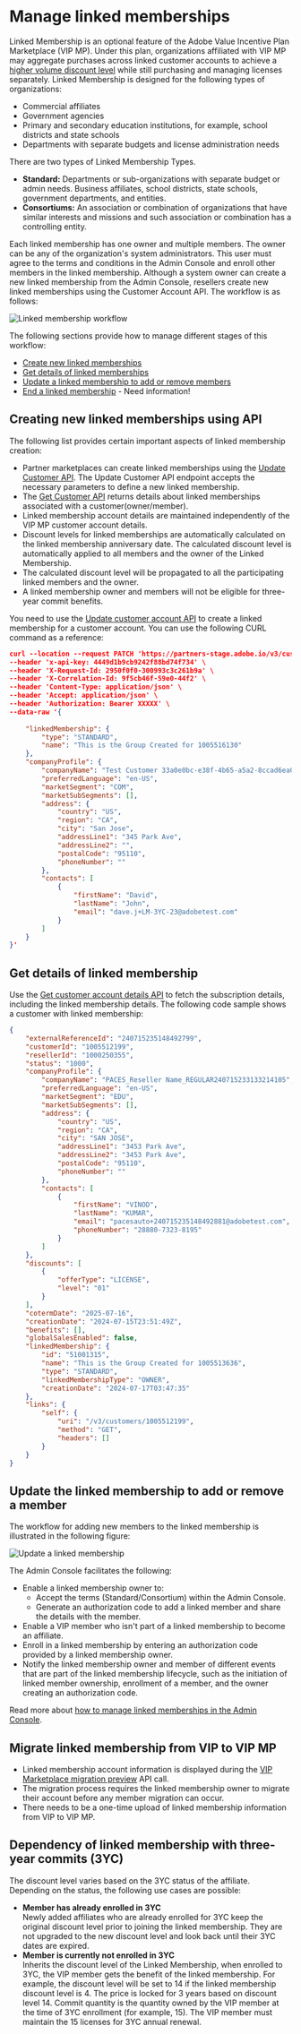 # Manage linked memberships

Linked Membership is an optional feature of the Adobe Value Incentive Plan Marketplace (VIP MP). Under this plan, organizations affiliated with VIP MP may aggregate purchases across linked customer accounts to achieve a [higher volume discount level](../order_management/index.md) while still purchasing and managing licenses separately. Linked Membership is designed for the following types of organizations:

- Commercial affiliates
- Government agencies
- Primary and secondary education institutions, for example, school districts and state schools
- Departments with separate budgets and license administration needs

There are two types of Linked Membership Types.

- **Standard:** Departments or sub-organizations with separate budget or admin needs. Business affiliates, school districts, state schools, government departments, and entities.
- **Consortiums:** An association or combination of organizations that have similar interests and missions and such association or combination has a controlling entity.

Each linked membership has one owner and multiple members. The owner can be any of the organization's system administrators. This user must agree to the terms and conditions in the Admin Console and enroll other members in the linked membership. Although a system owner can create a new linked membership from the Admin Console, resellers create new linked memberships using the Customer Account API. The workflow is as follows:

![Linked membership workflow](../image/linked_membership_workflow.png)

The following sections provide how to manage different stages of this workflow:

- [Create new linked memberships](#creating-new-linked-memberships-using-api)
- [Get details of linked memberships](#get-details-of-linked-membership)
- [Update a linked membership to add or remove members](#update-the-linked-membership-to-add-or-remove-a-member)
- [End a linked membership](./index.md) - Need information!

## Creating new linked memberships using API

The following list provides certain important aspects of linked membership creation:

- Partner marketplaces can create linked memberships using the [Update Customer API](./update_customer_account.md). The Update Customer API endpoint accepts the necessary parameters to define a new linked membership.
- The [Get Customer API](./get_customer_account.md) returns details about linked memberships associated with a customer(owner/member).
- Linked membership account details are maintained independently of the VIP MP customer account details.
- Discount levels for linked memberships are automatically calculated on the linked membership anniversary date. The calculated discount level is automatically applied to all members and the owner of the Linked Membership.
- The calculated discount level will be propagated to all the participating linked members and the owner.
- A linked membership owner and members will not be eligible for three-year commit benefits.

You need to use the [Update customer account API](./update_customer_account.md) to create a linked membership for a customer account. You can use the following CURL command as a reference:

```json
curl --location --request PATCH 'https://partners-stage.adobe.io/v3/customers/1005513636' \
--header 'x-api-key: 4449d1b9cb9242f88bd74f734' \
--header 'X-Request-Id: 2950f0f0-300993c3c261b9a' \
--header 'X-Correlation-Id: 9f5cb46f-59e0-44f2' \
--header 'Content-Type: application/json' \
--header 'Accept: application/json' \
--header 'Authorization: Bearer XXXXX' \
--data-raw '{
    
    "linkedMembership": {
        "type": "STANDARD",
        "name": "This is the Group Created for 1005516130"
    },
    "companyProfile": {
        "companyName": "Test Customer 33a0e0bc-e38f-4b65-a5a2-8ccad6ea0e8",
        "preferredLanguage": "en-US",
        "marketSegment": "COM",
        "marketSubSegments": [],
        "address": {
            "country": "US",
            "region": "CA",
            "city": "San Jose",
            "addressLine1": "345 Park Ave",
            "addressLine2": "",
            "postalCode": "95110",
            "phoneNumber": ""
        },
        "contacts": [
            {
                "firstName": "David",
                "lastName": "John",
                "email": "dave.j+LM-3YC-23@adobetest.com"
            }
        ]
    }
}'
```

## Get details of linked membership

Use the [Get customer account details API](./get_customer_account.md) to fetch the subscription details, including the linked membership details. The following code sample shows a customer with linked membership:

```json
{
    "externalReferenceId": "240715235148492799",
    "customerId": "1005512199",
    "resellerId": "1000250355",
    "status": "1000",
    "companyProfile": {
        "companyName": "PACES_Reseller Name_REGULAR240715233133214105",
        "preferredLanguage": "en-US",
        "marketSegment": "EDU",
        "marketSubSegments": [],
        "address": {
            "country": "US",
            "region": "CA",
            "city": "SAN JOSE",
            "addressLine1": "3453 Park Ave",
            "addressLine2": "3453 Park Ave",
            "postalCode": "95110",
            "phoneNumber": ""
        },
        "contacts": [
            {
                "firstName": "VINOD",
                "lastName": "KUMAR",
                "email": "pacesauto+240715235148492881@adobetest.com",
                "phoneNumber": "28880-7323-8195"
            }
        ]
    },
    "discounts": [
        {
            "offerType": "LICENSE",
            "level": "01"
        }
    ],
    "cotermDate": "2025-07-16",
    "creationDate": "2024-07-15T23:51:49Z",
    "benefits": [],
    "globalSalesEnabled": false,
    "linkedMembership": {
        "id": "51001315",
        "name": "This is the Group Created for 1005513636",
        "type": "STANDARD",
        "linkedMembershipType": "OWNER",
        "creationDate": "2024-07-17T03:47:35"
    },
    "links": {
        "self": {
            "uri": "/v3/customers/1005512199",
            "method": "GET",
            "headers": []
        }
    }
}
```

## Update the linked membership to add or remove a member

The workflow for adding new members to the linked membership is illustrated in the following figure:

![Update a linked membership](../image/add_new_membership.png)

The Admin Console facilitates the following:

- Enable a linked membership owner to:
  - Accept the terms (Standard/Consortium) within the Admin Console.
  - Generate an authorization code to add a linked member and share the details with the member.
- Enable a VIP member who isn't part of a linked membership to become an affiliate.
- Enroll in a linked membership by entering an authorization code provided by a linked membership owner.
- Notify the linked membership owner and member of different events that are part of the linked membership lifecycle, such as the initiation of linked member ownership, enrollment of a member, and the owner creating an authorization code.

Read more about [how to manage linked memberships in the Admin Console](./index.md).

## Migrate linked membership from VIP to VIP MP

- Linked membership account information is displayed during the [VIP Marketplace migration preview](../migration/preview_offers.md) API call.
- The migration process requires the linked membership owner to migrate their account before any member migration can occur.
- There needs to be a one-time upload of linked membership information from VIP to VIP MP.

## Dependency of linked membership with three-year commits (3YC)

The discount level varies based on the 3YC status of the affiliate.  Depending on the status, the following use cases are possible:

- **Member has already enrolled in 3YC** <br />  Newly added affiliates who are already enrolled for 3YC keep the original discount level prior to joining the linked membership. They are not upgraded to the new discount level and look back until their 3YC dates are expired.
- **Member is currently not enrolled in 3YC** <br /> Inherits the discount level of the Linked Membership, when enrolled to 3YC, the VIP member gets the benefit of the linked membership. For example, the discount level will be set to 14 if the linked membership discount level is 4. The price is locked for 3 years based on discount level 14. Commit quantity is the quantity owned by the VIP member at the time of 3YC enrollment (for example, 15). The VIP member must maintain the 15 licenses for 3YC annual renewal.
